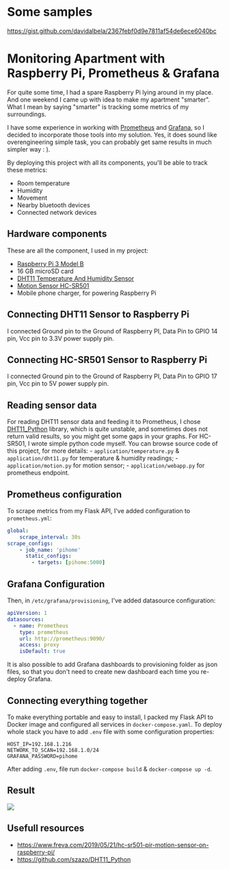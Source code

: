# Some samples

https://gist.github.com/davidalbela/2367febf0d9e7811af54de6ece6040bc

# Monitoring Apartment with Raspberry Pi, Prometheus & Grafana

For quite some time, I had a spare Raspberry Pi lying around in my place. And one weekend I came up with idea to make my apartment "smarter". What I mean by saying "smarter" is tracking some metrics of my surroundings.

I have some experience in working with [Prometheus](https://prometheus.io/) and [Grafana](https://grafana.com/), so I decided to incorporate those tools into my solution. Yes, it does sound like overengineering simple task, you can probably get same results in much simpler way : ).

By deploying this project with all its components, you'll be able to track these metrics:
- Room temperature
- Humidity
- Movement
- Nearby bluetooth devices
- Connected network devices

## Hardware components

These are all the component, I used in my project:
- [Raspberry Pi 3 Model B](https://www.raspberrypi.org/products/raspberry-pi-3-model-b/)
- 16 GB microSD card
- [DHT11 Temperature And Humidity Sensor](https://components101.com/dht11-temperature-sensor)
- [Motion Sensor HC-SR501](https://components101.com/hc-sr501-pir-sensor)
- Mobile phone charger, for powering Raspberry Pi

## Connecting DHT11 Sensor to Raspberry Pi

I connected Ground pin to the Ground of Raspberry PI, Data Pin to GPIO 14 pin, Vcc pin to 3.3V power supply pin.

## Connecting HC-SR501 Sensor to Raspberry Pi

I connected Ground pin to the Ground of Raspberry PI, Data Pin to GPIO 17 pin, Vcc pin to 5V power supply pin.

## Reading sensor data

For reading DHT11 sensor data and feeding it to Prometheus, I chose [DHT11_Python](https://github.com/szazo/DHT11_Python) library, which is quite unstable, and sometimes does not return valid results, so you might get some gaps in your graphs.
For HC-SR501, I wrote simple python code myself.
You can browse source code of this project, for more details:
    - `application/temperature.py` & `application/dht11.py` for temperature & humidity readings;
    - `application/motion.py` for motion sensor;
    - `application/webapp.py` for prometheus endpoint.


## Prometheus configuration

To scrape metrics from my Flask API, I've added configuration to `prometheus.yml`:

```yaml
global:
    scrape_interval: 30s
scrape_configs:
    - job_name: 'pihome'
      static_configs:
        - targets: [pihome:5000]
```

## Grafana Configuration

Then, in `/etc/grafana/provisioning`, I've added datasource configuration:
```yaml
apiVersion: 1
datasources:
  - name: Prometheus
    type: prometheus
    url: http://prometheus:9090/
    access: proxy
    isDefault: true
```
It is also possible to add Grafana dashboards to provisioning folder as json files, so that you don't need to create new dashboard each time you re-deploy Grafana.

## Connecting everything together

To make everything portable and easy to install, I packed my Flask API to Docker image and configured all services in `docker-compose.yaml`.
To deploy whole stack you have to add `.env` file with some configuration properties:
```
HOST_IP=192.168.1.216
NETWORK_TO_SCAN=192.168.1.0/24
GRAFANA_PASSWORD=pihome
```

After adding `.env`, file run `docker-compose build` & `docker-compose up -d`.

## Result

![](dashboard.png)

## Usefull resources

- https://www.freva.com/2019/05/21/hc-sr501-pir-motion-sensor-on-raspberry-pi/
- https://github.com/szazo/DHT11_Python